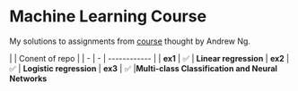 # Machine Learning Course
My solutions to assignments from [course](https://www.coursera.org/learn/machine-learning) thought by Andrew Ng. 

|   | Conent of repo |
| - | - | ------------ |
|  **ex1** | ✅ | **Linear regression** 
|  **ex2** | ✅ | **Logistic regression**
|  **ex3** | ✅ |**Multi-class Classification and Neural Networks**



